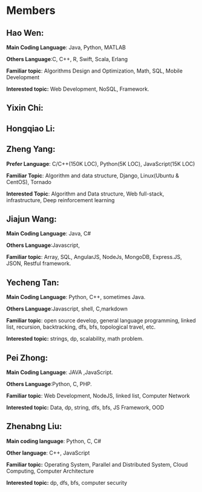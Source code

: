 
# Members

## Hao Wen:

**Main Coding Language**: Java, Python, MATLAB

**Others Language**:C, C++, R, Swift, Scala, Erlang

**Familiar topic**: Algorithms Design and Optimization, Math, SQL, Mobile Development

**Interested topic:** Web Development, NoSQL, Framework.

## Yixin Chi:

## Hongqiao Li:

## Zheng Yang:

**Prefer Language**: C\/C++\(150K LOC\), Python\(5K LOC\), JavaScript\(15K LOC\)

**Familiar Topic**: Algorithm and data structure, Django, Linux\(Ubuntu & CentOS\), Tornado

**Interested Topic**: Algorithm and Data structure, Web full-stack, infrastructure, Deep reinforcement learning

## Jiajun Wang:

**Main Coding Language**: Java, C\#

**Others Language**:Javascript,

**Familiar topic**: Array, SQL, AngularJS, NodeJs, MongoDB, Express.JS, JSON, Restful framework.

## Yecheng Tan:

**Main Coding Language**: Python, C++, sometimes Java.

**Others Language**:Javascript, shell, C,markdown

**Familiar topic**: open source develop, general language programming, linked list, recursion, backtracking, dfs, bfs, topological travel, etc.

**Interested topic:** strings, dp, scalability, math problem.

## Pei Zhong: 
**Main Coding Language**: JAVA ,JavaScript.

**Others Language**:Python, C, PHP.

**Familiar topic**: Web Development, NodeJS, linked list, Computer Network

**Interested topic:** Data, dp, string, dfs, bfs, JS Framework, OOD

## Zhenabng Liu:

**Main coding language**: Python, C, C\#

**Other language**: C++, JavaScript

**Familiar topic:** Operating System, Parallel and Distributed System, Cloud Computing, Computer Architecture

**Interested topic:** dp, dfs, bfs, computer security


